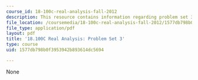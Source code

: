 ```yaml
---
course_id: 18-100c-real-analysis-fall-2012
description: This resource contains information regarding problem set 3.
file_location: /coursemedia/18-100c-real-analysis-fall-2012/1577db798b0f3953942b893614dc5694_MIT18_100CF12_ps3.pdf
file_type: application/pdf
layout: pdf
title: '18.100C Real Analysis: Problem Set 3'
type: course
uid: 1577db798b0f3953942b893614dc5694

---
```

None